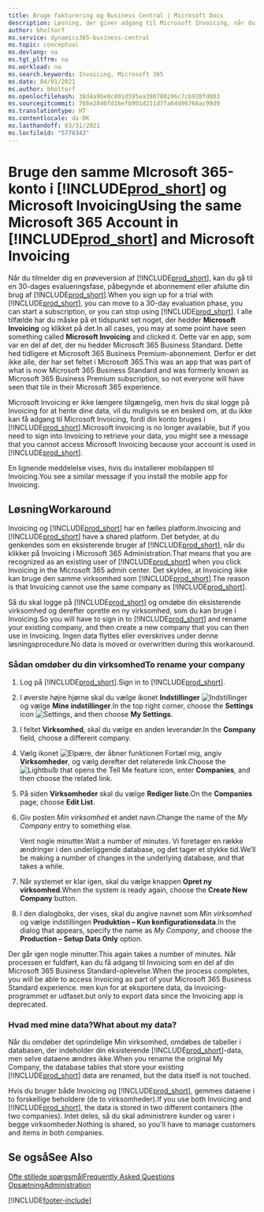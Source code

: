 ```yaml
---
title: Bruge fakturering og Business Central | Microsoft Docs
description: Løsning, der giver adgang til Microsoft Invoicing, når du har fået Dynamics 365 Business Central.
author: bholtorf
ms.service: dynamics365-business-central
ms.topic: conceptual
ms.devlang: na
ms.tgt_pltfrm: na
ms.workload: na
ms.search.keywords: Invoicing, Microsoft 365
ms.date: 04/01/2021
ms.author: bholtorf
ms.openlocfilehash: 38d4a9be0c801d595ea390780296c7cb920fd003
ms.sourcegitcommit: 766e2840fd16efb901d211d7fa64d96766ac99d9
ms.translationtype: HT
ms.contentlocale: da-DK
ms.lasthandoff: 03/31/2021
ms.locfileid: "5776343"
---
```

# <a name="using-the-same-microsoft-365-account-in-prod_short-and-microsoft-invoicing"></a><span data-ttu-id="4994e-103">Bruge den samme MIcrosoft 365-konto i [!INCLUDE[prod_short](includes/prod_long.md)] og Microsoft Invoicing</span><span class="sxs-lookup"><span data-stu-id="4994e-103">Using the same Microsoft 365 Account in [!INCLUDE[prod_short](includes/prod_long.md)] and Microsoft Invoicing</span></span>
<span data-ttu-id="4994e-104">Når du tilmelder dig en prøveversion af [!INCLUDE[prod_short](includes/prod_short.md)], kan du gå til en 30-dages evalueringsfase, påbegynde et abonnement eller afslutte din brug af [!INCLUDE[prod_short](includes/prod_short.md)].</span><span class="sxs-lookup"><span data-stu-id="4994e-104">When you sign up for a trial with [!INCLUDE[prod_short](includes/prod_short.md)], you can move to a 30-day evaluation phase, you can start a subscription, or you can stop using [!INCLUDE[prod_short](includes/prod_short.md)].</span></span> <span data-ttu-id="4994e-105">I alle tilfælde har du måske på et tidspunkt set noget, der hedder **Microsoft Invoicing** og klikket på det.</span><span class="sxs-lookup"><span data-stu-id="4994e-105">In all cases, you may at some point have seen something called **Microsoft Invoicing** and clicked it.</span></span> <span data-ttu-id="4994e-106">Dette var en app, som var en del af det, der nu hedder Microsoft 365 Business Standard. Dette hed tidligere et Microsoft 365 Business Premium-abonnement. Derfor er det ikke alle, der har set feltet i Microsoft 365.</span><span class="sxs-lookup"><span data-stu-id="4994e-106">This was an app that was part of what is now Microsoft 365 Business Standard and was formerly known as Microsoft 365 Business Premium subscription, so not everyone will have seen that tile in their Microsoft 365 experience.</span></span>  

<span data-ttu-id="4994e-107">Microsoft Invoicing er ikke længere tilgængelig, men hvis du skal logge på Invoicing for at hente dine data, vil du muligvis se en besked om, at du ikke kan få adgang til Microsoft Invoicing, fordi din konto bruges i [!INCLUDE[prod_short](includes/prod_short.md)].</span><span class="sxs-lookup"><span data-stu-id="4994e-107">Microsoft Invoicing is no longer available, but if you need to sign into Invoicing to retrieve your data, you might see a message that you cannot access Microsoft Invoicing because your account is used in [!INCLUDE[prod_short](includes/prod_short.md)].</span></span>  

<span data-ttu-id="4994e-108">En lignende meddelelse vises, hvis du installerer mobilappen til Invoicing.</span><span class="sxs-lookup"><span data-stu-id="4994e-108">You see a similar message if you install the mobile app for Invoicing.</span></span>  

## <a name="workaround"></a><span data-ttu-id="4994e-109">Løsning</span><span class="sxs-lookup"><span data-stu-id="4994e-109">Workaround</span></span>
<span data-ttu-id="4994e-110">Invoicing og [!INCLUDE[prod_short](includes/prod_short.md)] har en fælles platform.</span><span class="sxs-lookup"><span data-stu-id="4994e-110">Invoicing and [!INCLUDE[prod_short](includes/prod_short.md)] have a shared platform.</span></span> <span data-ttu-id="4994e-111">Det betyder, at du genkendes som en eksisterende bruger af [!INCLUDE[prod_short](includes/prod_short.md)], når du klikker på Invoicing i Microsoft 365 Administration.</span><span class="sxs-lookup"><span data-stu-id="4994e-111">That means that you are recognized as an existing user of [!INCLUDE[prod_short](includes/prod_short.md)] when you click Invoicing in the Microsoft 365 admin center.</span></span> <span data-ttu-id="4994e-112">Det skyldes, at Invoicing ikke kan bruge den samme virksomhed som [!INCLUDE[prod_short](includes/prod_short.md)].</span><span class="sxs-lookup"><span data-stu-id="4994e-112">The reason is that Invoicing cannot use the same company as [!INCLUDE[prod_short](includes/prod_short.md)].</span></span>  

<span data-ttu-id="4994e-113">Så du skal logge på [!INCLUDE[prod_short](includes/prod_short.md)] og omdøbe din eksisterende virksomhed og derefter oprette en ny virksomhed, som du kan bruge i Invoicing.</span><span class="sxs-lookup"><span data-stu-id="4994e-113">So you will have to sign in to [!INCLUDE[prod_short](includes/prod_short.md)] and rename your existing company, and then create a new company that you can then use in Invoicing.</span></span> <span data-ttu-id="4994e-114">Ingen data flyttes eller overskrives under denne løsningsprocedure.</span><span class="sxs-lookup"><span data-stu-id="4994e-114">No data is moved or overwritten during this workaround.</span></span>

### <a name="to-rename-your-company"></a><span data-ttu-id="4994e-115">Sådan omdøber du din virksomhed</span><span class="sxs-lookup"><span data-stu-id="4994e-115">To rename your company</span></span>
1. <span data-ttu-id="4994e-116">Log på [!INCLUDE[prod_short](includes/prod_short.md)].</span><span class="sxs-lookup"><span data-stu-id="4994e-116">Sign in to [!INCLUDE[prod_short](includes/prod_short.md)].</span></span>
2. <span data-ttu-id="4994e-117">I øverste højre hjørne skal du vælge ikonet **Indstillinger** ![Indstillinger](media/ui-experience/settings_icon_small.png "Ikonet Indstillinger for rollecenter") og vælge **Mine indstillinger**.</span><span class="sxs-lookup"><span data-stu-id="4994e-117">In the top right corner, choose the **Settings** icon ![Settings](media/ui-experience/settings_icon_small.png "Settings icon for role center"), and then choose **My Settings**.</span></span>
3. <span data-ttu-id="4994e-118">I feltet **Virksomhed**, skal du vælge en anden leverandør.</span><span class="sxs-lookup"><span data-stu-id="4994e-118">In the **Company** field, choose a different company.</span></span>
4. <span data-ttu-id="4994e-119">Vælg ikonet ![Elpære, der åbner funktionen Fortæl mig](media/ui-search/search_small.png "Fortæl mig, hvad du vil foretage dig"), angiv **Virksomheder**, og vælg derefter det relaterede link.</span><span class="sxs-lookup"><span data-stu-id="4994e-119">Choose the ![Lightbulb that opens the Tell Me feature](media/ui-search/search_small.png "Tell me what you want to do") icon, enter **Companies**, and then choose the related link.</span></span>  
5. <span data-ttu-id="4994e-120">På siden **Virksomheder** skal du vælge **Rediger liste**.</span><span class="sxs-lookup"><span data-stu-id="4994e-120">On the **Companies** page, choose **Edit List**.</span></span>  
6. <span data-ttu-id="4994e-121">Giv posten *Min virksomhed* et andet navn.</span><span class="sxs-lookup"><span data-stu-id="4994e-121">Change the name of the *My Company* entry to something else.</span></span>  

    <span data-ttu-id="4994e-122">Vent nogle minutter.</span><span class="sxs-lookup"><span data-stu-id="4994e-122">Wait a number of minutes.</span></span> <span data-ttu-id="4994e-123">Vi foretager en række ændringer i den underliggende database, og det tager et stykke tid.</span><span class="sxs-lookup"><span data-stu-id="4994e-123">We’ll be making a number of changes in the underlying database, and that takes a while.</span></span>
7.  <span data-ttu-id="4994e-124">Når systemet er klar igen, skal du vælge knappen **Opret ny virksomhed**.</span><span class="sxs-lookup"><span data-stu-id="4994e-124">When the system is ready again, choose the **Create New Company** button.</span></span>  
8.  <span data-ttu-id="4994e-125">I den dialogboks, der vises, skal du angive navnet som *Min virksomhed* og vælge indstillingen **Produktion – Kun konfigurationsdata**.</span><span class="sxs-lookup"><span data-stu-id="4994e-125">In the dialog that appears, specify the name as *My Company*, and choose the **Production – Setup Data Only** option.</span></span>  

<span data-ttu-id="4994e-126">Der går igen nogle minutter.</span><span class="sxs-lookup"><span data-stu-id="4994e-126">This again takes a number of minutes.</span></span> <span data-ttu-id="4994e-127">Når processen er fuldført, kan du få adgang til Invoicing som en del af din Microsoft 365 Business Standard-oplevelse.</span><span class="sxs-lookup"><span data-stu-id="4994e-127">When the process completes, you will be able to access Invoicing as part of your Microsoft 365 Business Standard experience.</span></span> <span data-ttu-id="4994e-128">men kun for at eksportere data, da Invoicing-programmet er udfaset.</span><span class="sxs-lookup"><span data-stu-id="4994e-128">but only to export data since the Invoicing app is deprecated.</span></span>  

### <a name="what-about-my-data"></a><span data-ttu-id="4994e-129">Hvad med mine data?</span><span class="sxs-lookup"><span data-stu-id="4994e-129">What about my data?</span></span>
<span data-ttu-id="4994e-130">Når du omdøber det oprindelige Min virksomhed, omdøbes de tabeller i databasen, der indeholder din eksisterende [!INCLUDE[prod_short](includes/prod_short.md)]-data, men selve dataene ændres ikke.</span><span class="sxs-lookup"><span data-stu-id="4994e-130">When you rename the original My Company, the database tables that store your existing [!INCLUDE[prod_short](includes/prod_short.md)] data are renamed, but the data itself is not touched.</span></span>  

<span data-ttu-id="4994e-131">Hvis du bruger både Invoicing og [!INCLUDE[prod_short](includes/prod_short.md)], gemmes dataene i to forskellige beholdere (de to virksomheder).</span><span class="sxs-lookup"><span data-stu-id="4994e-131">If you use both Invoicing and [!INCLUDE[prod_short](includes/prod_short.md)], the data is stored in two different containers (the two companies).</span></span> <span data-ttu-id="4994e-132">Intet deles, så du skal administrere kunder og varer i begge virksomheder.</span><span class="sxs-lookup"><span data-stu-id="4994e-132">Nothing is shared, so you'll have to manage customers and items in both companies.</span></span>  

## <a name="see-also"></a><span data-ttu-id="4994e-133">Se også</span><span class="sxs-lookup"><span data-stu-id="4994e-133">See Also</span></span>
[<span data-ttu-id="4994e-134">Ofte stillede spørgsmål</span><span class="sxs-lookup"><span data-stu-id="4994e-134">Frequently Asked Questions</span></span>](across-faq.md)  
[<span data-ttu-id="4994e-135">Opsætning</span><span class="sxs-lookup"><span data-stu-id="4994e-135">Administration</span></span>](admin-setup-and-administration.md)  


[!INCLUDE[footer-include](includes/footer-banner.md)]
